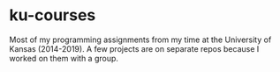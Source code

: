 # ku-courses
 
Most of my programming assignments from my time at the University of Kansas (2014-2019). A few projects are on separate repos because I worked on them with a group.
